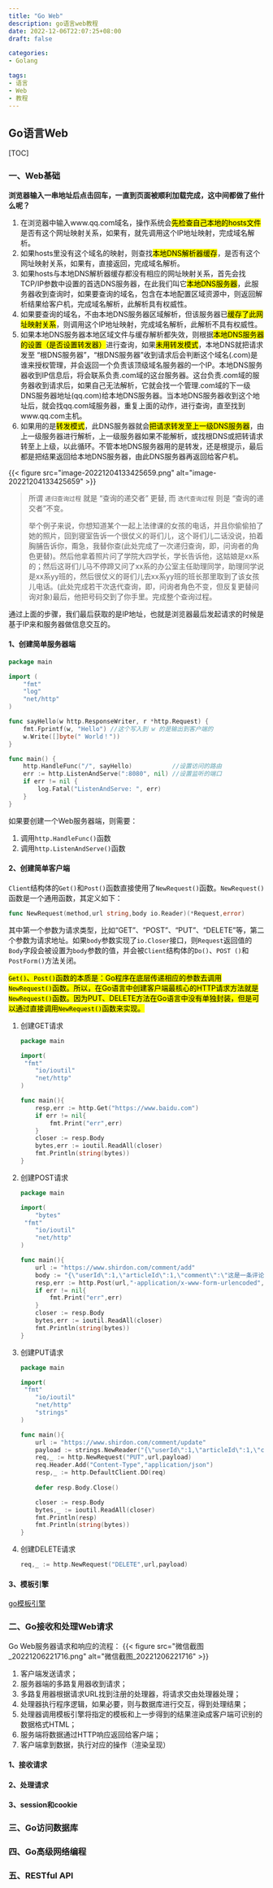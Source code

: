 ```yaml
---
title: "Go Web"
description: go语言web教程
date: 2022-12-06T22:07:25+08:00
draft: false

categories:
- Golang

tags:
- 语言
- Web
- 教程
---
```


## Go语言Web

[TOC]

### 一、Web基础

**浏览器输入一串地址后点击回车，一直到页面被顺利加载完成，这中间都做了些什么呢？**

1. 在浏览器中输入www.qq.com域名，操作系统会<mark>先检查自己本地的hosts文件</mark>是否有这个网址映射关系，如果有，就先调用这个IP地址映射，完成域名解析。
2. 如果hosts里没有这个域名的映射，则查找<mark>本地DNS解析器缓存</mark>，是否有这个网址映射关系，如果有，直接返回，完成域名解析。
3. 如果hosts与本地DNS解析器缓存都没有相应的网址映射关系，首先会找TCP/IP参数中设置的首选DNS服务器，在此我们叫它<mark>本地DNS服务器</mark>，此服务器收到查询时，如果要查询的域名，包含在本地配置区域资源中，则返回解析结果给客户机，完成域名解析，此解析具有权威性。
4. 如果要查询的域名，不由本地DNS服务器区域解析，但该服务器已<mark>缓存了此网址映射关系</mark>，则调用这个IP地址映射，完成域名解析，此解析不具有权威性。
5. 如果本地DNS服务器本地区域文件与缓存解析都失效，则根据<mark>本地DNS服务器的设置（是否设置转发器）</mark>进行查询，如果<mark>未用转发模式</mark>，本地DNS就把请求发至 “根DNS服务器”，“根DNS服务器”收到请求后会判断这个域名(.com)是谁来授权管理，并会返回一个负责该顶级域名服务器的一个IP。本地DNS服务器收到IP信息后，将会联系负责.com域的这台服务器。这台负责.com域的服务器收到请求后，如果自己无法解析，它就会找一个管理.com域的下一级DNS服务器地址(qq.com)给本地DNS服务器。当本地DNS服务器收到这个地址后，就会找qq.com域服务器，重复上面的动作，进行查询，直至找到www.qq.com主机。
6. 如果用的是<mark>转发模式</mark>，此DNS服务器就会<mark>把请求转发至上一级DNS服务器</mark>，由上一级服务器进行解析，上一级服务器如果不能解析，或找根DNS或把转请求转至上上级，以此循环。不管本地DNS服务器用的是转发，还是根提示，最后都是把结果返回给本地DNS服务器，由此DNS服务器再返回给客户机。

{{< figure src="image-20221204133425659.png" alt="image-20221204133425659" >}}

> 所谓 `递归查询过程` 就是 “查询的递交者” 更替, 而 `迭代查询过程` 则是 “查询的递交者”不变。
>
> 举个例子来说，你想知道某个一起上法律课的女孩的电话，并且你偷偷拍了她的照片，回到寝室告诉一个很仗义的哥们儿，这个哥们儿二话没说，拍着胸脯告诉你，甭急，我替你查(此处完成了一次递归查询，即，问询者的角色更替)。然后他拿着照片问了学院大四学长，学长告诉他，这姑娘是xx系的；然后这哥们儿马不停蹄又问了xx系的办公室主任助理同学，助理同学说是xx系yy班的，然后很仗义的哥们儿去xx系yy班的班长那里取到了该女孩儿电话。(此处完成若干次迭代查询，即，问询者角色不变，但反复更替问询对象)最后，他把号码交到了你手里。完成整个查询过程。

通过上面的步骤，我们最后获取的是IP地址，也就是浏览器最后发起请求的时候是基于IP来和服务器做信息交互的。

#### 1、创建简单服务器端

```go
package main

import (
	"fmt"
	"log"
	"net/http"
)

func sayHello(w http.ResponseWriter, r *http.Request) {
	fmt.Fprintf(w, "Hello") //这个写入到 w 的是输出到客户端的
	w.Write([]byte(" World！"))
}

func main() {
	http.HandleFunc("/", sayHello)           //设置访问的路由
	err := http.ListenAndServe(":8080", nil) //设置监听的端口
	if err != nil {
		log.Fatal("ListenAndServe: ", err)
	}
}
```

如果要创建一个Web服务器端，则需要：

1. 调用`http.HandleFunc()`函数
2. 调用`http.ListenAndServe()`函数

#### 2、创建简单客户端

`Client`结构体的`Get()`和`Post()`函数直接使用了`NewRequest()`函数。`NewRequest()`函数是一个通用函数，其定义如下：

```go
func NewRequest(method,url string,body io.Reader)(*Request,error)
```

其中第一个参数为请求类型，比如“GET”、“POST”、“PUT”、“DELETE”等，第二个参数为请求地址。如果`body`参数实现了`io.Closer`接口，则`Request`返回值的`Body`字段会被设置为`body`参数的值，并会被`Client`结构体的`Do()`、`POST ()`和`PostForm()`方法关闭。

<mark>`Get()`、`Post()`函数的本质是：Go程序在底层传递相应的参数去调用`NewRequest()`函数。所以，在Go语言中创建客户端最核心的HTTP请求方法就是`NewRequest()`函数。因为PUT、DELETE方法在Go语言中没有单独封装，但是可以通过直接调用`NewRequest()`函数来实现。</mark>

1. 创建GET请求

   ```go
   package main
   
   import(
   	"fmt"
       "io/ioutil"
       "net/http"
   )
   
   func main(){
       resp,err := http.Get("https://www.baidu.com")
       if err != nil{
           fmt.Print("err",err)
       }
       closer := resp.Body
       bytes,err := ioutil.ReadAll(closer)
       fmt.Println(string(bytes))
   }
   ```

2. 创建POST请求

   ```go
   package main
   
   import(
       "bytes"
   	"fmt"
       "io/ioutil"
       "net/http"
   )
   
   func main(){
       url := "https://www.shirdon.com/comment/add"
       body := "{\"userId\":1,\"articleId\":1,\"comment\":\"这是一条评论\"}"
       resp,err := http.Post(url,"·application/x-www-form-urlencoded",bytes.NewBuffer([]byte(body)))
       if err != nil{
           fmt.Print("err",err)
       }
       closer := resp.Body
       bytes,err := ioutil.ReadAll(closer)
       fmt.Println(string(bytes))
   }
   ```

3. 创建PUT请求

   ```go
   package main
   
   import(
   	"fmt"
       "io/ioutil"
       "net/http"
       "strings"
   )
   
   func main(){
       url := "https://www.shirdon.com/comment/update"
       payload := strings.NewReader("{\"userId\":1,\"articleId\":1,\"comment\":\"这是一条评论\"}")
       req,_ := http.NewRequest("PUT",url,payload)
       req.Header.Add("Content-Type","application/json")
       resp,_ := http.DefaultClient.DO(req)
       
       defer resp.Body.Close()
   
       closer := resp.Body
       bytes,_ := ioutil.ReadAll(closer)
       fmt.Println(resp)
       fmt.Println(string(bytes))
   }
   ```

4. 创建DELETE请求

   ```go
   req,_ := http.NewRequest("DELETE",url,payload)
   ```

#### 3、模板引擎

[go模板引擎](https://blog.csdn.net/sumatch/article/details/117567070)

### 二、Go接收和处理Web请求

Go Web服务器请求和响应的流程：
{{< figure src="微信截图_20221206221716.png" alt="微信截图_20221206221716" >}}
1. 客户端发送请求；
2. 服务器端的多路复用器收到请求；
3. 多路复用器根据请求URL找到注册的处理器，将请求交由处理器处理；
4. 处理器执行程序逻辑，如果必要，则与数据库进行交互，得到处理结果；
5. 处理器调用模板引擎将指定的模板和上一步得到的结果渲染成客户端可识别的数据格式HTML；
6. 服务端将数据通过HTTP响应返回给客户端；
7. 客户端拿到数据，执行对应的操作（渲染呈现）

#### 1、接收请求

#### 2、处理请求

#### 3、session和cookie

### 三、Go访问数据库

### 四、Go高级网络编程

### 五、RESTful API 